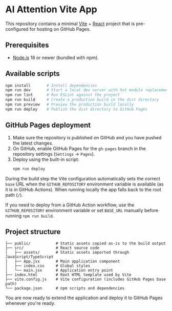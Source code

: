 # AI Attention Vite App

This repository contains a minimal [Vite](https://vite.dev/) + [React](https://react.dev/) project that is pre-configured for hosting on GitHub Pages.

## Prerequisites

- [Node.js](https://nodejs.org/) 18 or newer (bundled with npm).

## Available scripts

```bash
npm install       # Install dependencies
npm run dev       # Start a local dev server with hot module replacement
npm run lint      # Run ESLint against the project
npm run build     # Create a production build in the dist directory
npm run preview   # Preview the production build locally
npm run deploy    # Publish the dist directory to GitHub Pages
```

## GitHub Pages deployment

1. Make sure the repository is published on GitHub and you have pushed the latest changes.
2. On GitHub, enable GitHub Pages for the `gh-pages` branch in the repository settings (`Settings` → `Pages`).
3. Deploy using the built-in script:
   ```bash
   npm run deploy
   ```

During the build step the Vite configuration automatically sets the correct `base` URL when the `GITHUB_REPOSITORY` environment variable is available (as it is in GitHub Actions). When running locally the app falls back to the root path (`/`).

If you need to deploy from a GitHub Action workflow, use the `GITHUB_REPOSITORY` environment variable or set `BASE_URL` manually before running `npm run build`.

## Project structure

```
├── public/           # Static assets copied as-is to the build output
├── src/              # React source code
│   ├── assets/       # Static assets imported through JavaScript/TypeScript
│   ├── App.jsx       # Main application component
│   ├── index.css     # Global styles
│   └── main.jsx      # Application entry point
├── index.html        # Root HTML template used by Vite
├── vite.config.js    # Vite configuration (includes GitHub Pages base path)
└── package.json      # npm scripts and dependencies
```

You are now ready to extend the application and deploy it to GitHub Pages whenever you're ready.
